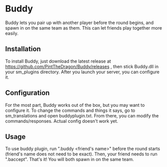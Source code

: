 # Buddy
Buddy lets you pair up with another player before the round begins, and spawn in on the same team as them. This can let friends play together more easily.

## Installation
To install Buddy, just download the latest release at https://github.com/PintTheDragon/Buddy/releases , then stick Buddy.dll in your sm_plugins directory. After you launch your server, you can configure it.

## Configuration
For the most part, Buddy works out of the box, but you may want to configure it. To change the commands and things it says, go to sm_translations and open buddyplugin.txt. From there, you can modify the commands/responses. Actual config doesn't work yet.

## Usage
To use buddy plugin, run ".buddy <friend's name>" before the round starts (friend's name does not need to be exact). Then, your friend needs to run ".baccept". That's it! You will both spawn in on the same team.